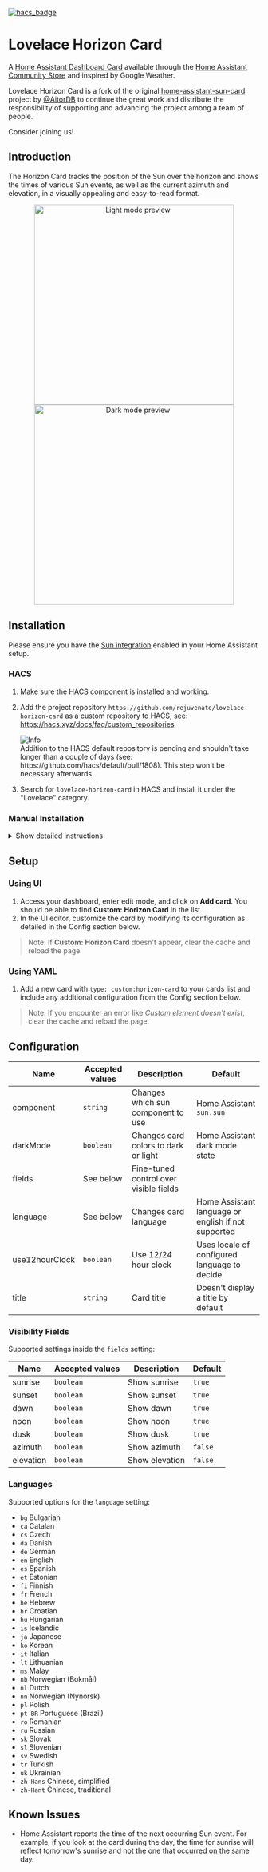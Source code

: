 [![hacs_badge](https://img.shields.io/badge/HACS-Custom-41BDF5.svg)](https://github.com/hacs/integration)

# Lovelace Horizon Card

A [Home Assistant Dashboard Card](https://www.home-assistant.io/dashboards/) available through the [Home Assistant Community Store](https://hacs.xyz) and inspired by Google Weather.

Lovelace Horizon Card is a fork of the original [home-assistant-sun-card](https://github.com/AitorDB/home-assistant-sun-card) project by [@AitorDB](https://github.com/AitorDB) to continue the great work and distribute the responsibility of supporting and advancing the project among a team of people.

Consider joining us!

## Introduction

The Horizon Card tracks the position of the Sun over the horizon and shows the times of various Sun events, as well as the current azimuth and elevation, in a visually appealing and easy-to-read format.

<p align="center">
  <img width="400" alt="Light mode preview" src="https://user-images.githubusercontent.com/6829526/118412152-54d93900-b690-11eb-8b2b-e87b4cbcca7f.png"/>
  <img width="400" alt="Dark mode preview" src="https://user-images.githubusercontent.com/6829526/118412162-64f11880-b690-11eb-9bd7-b8c6c7d8efd8.png"/>
</p>

## Installation

Please ensure you have the [Sun integration](https://www.home-assistant.io/integrations/sun/) enabled in your Home Assistant setup.

### HACS

1. Make sure the [HACS](https://github.com/custom-components/hacs) component is installed and working.
1. Add the project repository `https://github.com/rejuvenate/lovelace-horizon-card` as a custom repository to HACS, see: https://hacs.xyz/docs/faq/custom_repositories

   <picture>
     <source media="(prefers-color-scheme: light)" srcset="https://github.com/Mqxx/GitHub-Markdown/blob/main/blockquotes/badge/light-theme/info.svg">
     <img alt="Info" src="https://github.com/Mqxx/GitHub-Markdown/blob/main/blockquotes/badge/dark-theme/info.svg">
   </picture><br>
   Addition to the HACS default repository is pending and shouldn't take longer than a couple of days (see: https://github.com/hacs/default/pull/1808).
   This step won't be necessary afterwards.
1. Search for `lovelace-horizon-card` in HACS and install it under the "Lovelace" category.

### Manual Installation

<details>
<summary>Show detailed instructions</summary>

Installation via HACS is recommended, but a manual setup is supported.

1. Download the latest [lovelace-horizon-card.js](https://github.com/rejuvenate/lovelace-horizon-card/releases/latest/download/lovelace-horizon-card.js) file.
1. If necessary, create a `www` folder in your configuration folder (where `configuration.yaml` is found).
1. Copy the downloaded file into your `www` folder.
1. Add the resources, depending on whether you manage your Lovelace resources via the UI or YAML:
   1. **UI:** Go to [![My Home Assistant](https://my.home-assistant.io/badges/lovelace_resources.svg)](https://my.home-assistant.io/redirect/lovelace_resources) and click **Add resource** *(or navigate to Settings -> Dashboards -> Resources -> Add Resource)* and enter:

      **URL**: `/local/lovelace-horizon-card.js`

      **Type**: JavaScript Module
   1. **YAML:** Add the configuration to your `ui-lovelace.yaml`:

      ```yaml
      resources:
        - url: /local/lovelace-horizon-card.js
          type: module
      ```

1. Restart Home Assistant.

</details>

## Setup

### Using UI

1. Access your dashboard, enter edit mode, and click on **Add card**. You should be able to find **Custom: Horizon Card** in the list.
2. In the UI editor, customize the card by modifying its configuration as detailed in the Config section below.

> Note: If **Custom: Horizon Card** doesn't appear, clear the cache and reload the page.

### Using YAML

1. Add a new card with `type: custom:horizon-card` to your cards list and include any additional configuration from the Config section below.

> Note: If you encounter an error like *Custom element doesn't exist*, clear the cache and reload the page.

## Configuration

| Name           | Accepted values      | Description                            | Default                                             |
| -------------- | -------------------- | -------------------------------------- | --------------------------------------------------- |
| component      | `string`             | Changes which sun component to use     | Home Assistant `sun.sun`                            |
| darkMode       | `boolean`            | Changes card colors to dark or light   | Home Assistant dark mode state                      |
| fields         | See below            | Fine-tuned control over visible fields |                                                     |
| language       | See below            | Changes card language                  | Home Assistant language or english if not supported |
| use12hourClock | `boolean`            | Use 12/24 hour clock                   | Uses locale of configured language to decide        |
| title          | `string`             | Card title                             | Doesn't display a title by default                  |

### Visibility Fields

Supported settings inside the `fields` setting:

| Name           | Accepted values | Description    | Default |
|----------------|-----------------|----------------|---------|
| sunrise        | `boolean`       | Show sunrise   | `true`  |
| sunset         | `boolean`       | Show sunset    | `true`  |
| dawn           | `boolean`       | Show dawn      | `true`  |
| noon           | `boolean`       | Show noon      | `true`  |
| dusk           | `boolean`       | Show dusk      | `true`  |
| azimuth        | `boolean`       | Show azimuth   | `false` |
| elevation      | `boolean`       | Show elevation | `false` |

### Languages

Supported options for the `language` setting:

- `bg` Bulgarian
- `ca` Catalan
- `cs` Czech
- `da` Danish
- `de` German
- `en` English
- `es` Spanish
- `et` Estonian
- `fi` Finnish
- `fr` French
- `he` Hebrew
- `hr` Croatian
- `hu` Hungarian
- `is` Icelandic
- `ja` Japanese
- `ko` Korean
- `it` Italian
- `lt` Lithuanian
- `ms` Malay
- `nb` Norwegian (Bokmål)
- `nl` Dutch
- `nn` Norwegian (Nynorsk)
- `pl` Polish
- `pt-BR` Portuguese (Brazil)
- `ro` Romanian
- `ru` Russian
- `sk` Slovak
- `sl` Slovenian
- `sv` Swedish
- `tr` Turkish
- `uk` Ukrainian
- `zh-Hans` Chinese, simplified
- `zh-Hant` Chinese, traditional

## Known Issues

- Home Assistant reports the time of the next occurring Sun event. For example, if you look at the card during the day, the time for sunrise will reflect tomorrow's sunrise and not the one that occurred on the same day.
